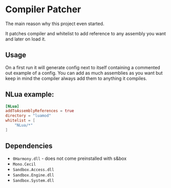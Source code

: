 ﻿# Compiler Patcher
The main reason why this project even started. 

It patches compiler and whitelist to add reference to any assembly you want and
later on load it.

## Usage
On a first run it will generate config next to itself containing a commented out
example of a config. You can add as much assemblies as you want but keep in mind the compiler
always add them to anything it compiles.

## NLua example:
```toml
[NLua]
addToAssemblyReferences = true
directory = "luamod" 
whitelist = [
    "NLua/*"
]
```

## Dependencies
- `0Harmony.dll` - does not come preinstalled with s&box
- `Mono.Cecil`
- `Sandbox.Access.dll`
- `Sandbox.Engine.dll`
- `Sandbox.System.dll`
